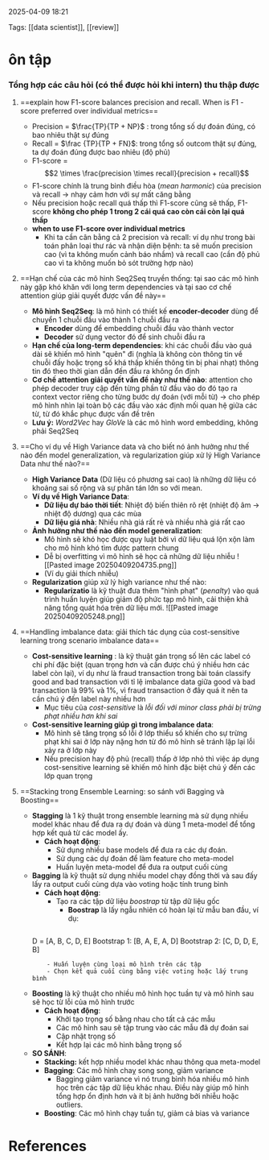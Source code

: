 2025-04-09 18:21


Tags: [[data scientist]], [[review]] 

# ôn tập
### Tổng hợp các câu hỏi (có thể được hỏi khi intern) thu thập được 

1. ==explain how F1-score balances precision and recall. When is F1 - score preferred over individual metrics==
	- Precision = $\frac{TP}{TP + NP}$ : trong tổng số dự đoán đúng, có bao nhiêu thật sự đúng
	- Recall = $\frac {TP}{TP + FN}$: trong tổng số outcom thật sự đúng, ta dự đoán đúng được bao nhiêu (độ phủ)
	- F1-score = $$2 \times \frac{precision \times recall}{precision + recall}$$
	- F1-score chính là trung bình điều hòa (*mean harmonic*) của precision và recall -> nhạy cảm hơn với sự mất căng bằng
	- Nếu precision hoặc recall quá thấp thì F1-score cũng sẽ thấp, F1-score **không cho phép 1 trong 2 cái quá cao còn cái còn lại quá thấp**
	- **when to use F1-score over individual metrics** 
		- Khi ta cần cân bằng cả 2 precision và recall: ví dụ như trong bài toán phân loại thư rác và nhận diện bệnh: ta sẽ muốn precision cao (vì ta không muốn cảnh báo nhầm) và recall cao (cần độ phủ cao vì ta không muốn bỏ sót trường hợp nào)
2. ==Hạn chế của các mô hình Seq2Seq truyền thống: tại sao các mô hình này gặp khó khăn với long term dependencies và tại sao cơ chế attention giúp giải quyết được vấn đề này==
	- **Mô hình Seq2Seq**: là mô hình có thiết kế **encoder-decoder** dùng để chuyển 1 chuỗi đầu vào thành 1 chuỗi đầu ra
		- **Encoder** dùng để embedding chuỗi đầu vào thành vector
		- **Decoder** sử dụng vector đó để sinh chuỗi đầu ra
	- **Hạn chế của long-term dependencies**: khi các chuỗi đầu vào quá dài sẽ khiến mô hình "quên" đi (nghĩa là không còn thông tin về chuỗi đấy hoặc trọng số khá thấp khiến thông tin bị phai nhạt) thông tin đó theo thời gian dẫn đến đầu ra không ổn định
	- **Cơ chế attention giải quyết vấn đề này như thế nào**: attention cho phép decoder truy cập đến từng phần tử đầu vào do đó tạo ra context vector riêng cho từng bước dự đoán (với mỗi từ) -> cho phép mô hình nhìn lại toàn bộ các đầu vào xác định mối quan hệ giữa các từ, từ đó khắc phục được vấn đề trên
	- **Lưu ý:** *Word2Vec* hay *GloVe* là các mô hình word embedding, không phải Seq2Seq
3. ==Cho ví dụ về High Variance data và cho biết nó ảnh hưởng như thế nào đến model generalization, và regularization giúp xử lý High Variance Data như thế nào?==
	- **High Variance Data** (Dữ liệu có phương sai cao) là những dữ liệu có khoảng sai số rộng và sự phân tán lớn so với mean.
	- **Ví dụ về High Variance Data**: 
		-  **Dữ liệu dự báo thời tiết**: Nhiệt độ biến thiên rõ rệt (nhiệt độ âm -> nhiệt độ dương) qua các mùa 
		- **Dữ liệu giá nhà**: Nhiều nhà giá rất rẻ và nhiều nhà giá rất cao 
	- **Ảnh hưởng như thế nào đến model generalization**: 
		- Mô hình sẽ khó học được quy luật bởi vì dữ liệu quá lộn xộn làm cho mô hình khó tìm được pattern chung 
		- Dễ bị overfitting vì mô hình sẽ học cả những dữ liệu nhiễu 
		![[Pasted image 20250409204735.png]]
		- (Ví dụ giải thích nhiễu)
	- **Regularization** giúp xử lý high variance như thế nào: 
		- **Regularizatio** là kỹ thuật đưa thêm "hình phạt" (*penalty*) vào quá trình huấn luyện giúp giảm độ phức tạp mô hình, cải thiện khả năng tổng quát hóa trên dữ liệu mới.
		![[Pasted image 20250409205248.png]]

4. ==Handling imbalance data: giải thích tác dụng của cost-sensitive learning trong scenario imbalance data==
	- **Cost-sensitive learning** : là kỹ thuật gán trọng số lên các label có chi phí đặc biệt (quan trọng hơn và cần được chú ý nhiều hơn các label còn lại), ví dụ như là fraud transaction trong bài toán classify good and bad transaction với tỉ lệ imbalance data giữa good và bad transaction là 99% và 1%, vì fraud transaction ở đây quá ít nên ta cần chú ý đến label này nhiều hơn
		- Mục tiêu của *cost-sensitive* là *lỗi đối với minor class phải bị trừng phạt nhiều hơn khi sai*
	- **Cost-sensitive learning giúp gì trong imbalance data**: 
		- Mô hình sẽ tăng trọng số lỗi ở lớp thiểu số khiến cho sự trừng phạt khi sai ở lớp này nặng hơn từ đó mô hình sẽ tránh lặp lại lỗi xảy ra ở lớp này
		- Nếu precision hay độ phủ (recall) thấp ở lớp nhỏ  thì việc áp dụng cost-sensitive learning sẽ khiến mô hình đặc biệt chú ý đến các lớp quan trọng
5. ==Stacking trong Ensemble Learning: so sánh với Bagging và Boosting==
	- **Stagging** là 1 kỹ thuật trong ensemble learning mà sử dụng nhiều model khác nhau để đưa ra dự đoán và dùng 1 meta-model để tổng hợp kết quả từ các model ấy.
		- **Cách hoạt động**:
			- Sử dụng nhiều base models để đưa ra các dự đoán.
			- Sử dụng các dự đoán để làm feature cho meta-model
			- Huấn luyện meta-model để đưa ra output cuối cùng
	- **Bagging** là kỹ thuật sử dụng nhiều model chạy đồng thời và sau đấy lấy ra output cuối cùng dựa vào voting hoặc tính trung bình 
		- **Cách hoạt động**:
			- Tạo ra các tập dữ liệu *boostrap* từ tập dữ liệu gốc 
				- **Boostrap** là lấy ngẫu nhiên có hoàn lại từ mẫu ban đầu, ví dụ:
				``` python 
		D = [A, B, C, D, E]
		Bootstrap 1: [B, A, E, A, D]
		Bootstrap 2: [C, D, D, E, B]
		```
			- Huấn luyện cùng loại mô hình trên các tập
			- Chọn kết quả cuối cùng bằng việc voting hoặc lấy trung bình
	- **Boosting** là kỹ thuật cho nhiều mô hình học tuần tự và mô hình sau sẽ học từ lỗi của mô hình trước 
		- **Cách hoạt động**:
			- Khởi tạo trọng số bằng nhau cho tất cả các mẫu
			- Các mô hình sau sẽ tập trung vào các mẫu đã dự đoán sai
			- Cập nhật trọng số
			- Kết hợp lại các mô hình bằng trọng số
	- **SO SÁNH**: 
		- **Stacking:** kết hợp nhiều model khác nhau thông qua meta-model
		- **Bagging**: Các mô hình chaỵ song song,  giảm variance
			- Bagging giảm variance vì nó trung bình hóa nhiều mô hình học trên các tập dữ liệu khác nhau. Điều này giúp mô hình tổng hợp ổn định hơn và ít bị ảnh hưởng bởi nhiễu hoặc outliers.
		- **Boosting**: Các mô hình chạy tuần tự,  giảm cả bias và variance
# References 
